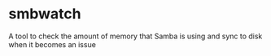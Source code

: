 # smbwatch
A tool to check the amount of memory that Samba is using and sync to disk when it becomes an issue
